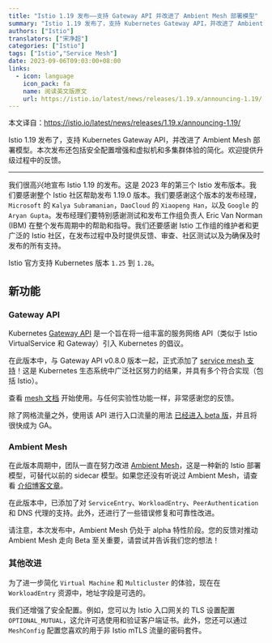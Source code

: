 ```yaml
---
title: "Istio 1.19 发布——支持 Gateway API 并改进了 Ambient Mesh 部署模型"
summary: "Istio 1.19 发布了，支持 Kubernetes Gateway API，并改进了 Ambient Mesh 部署模型。本次发布还包括安全配置增强和虚拟机和多集群体验的简化。欢迎提供升级过程中的反馈。"
authors: ["Istio"]
translators: ["宋净超"]
categories: ["Istio"]
tags: ["Istio","Service Mesh"]
date: 2023-09-06T09:03:00+08:00
links:
  - icon: language
    icon_pack: fa
    name: 阅读英文版原文
    url: https://istio.io/latest/news/releases/1.19.x/announcing-1.19/
---
```


本文译自：<https://istio.io/latest/news/releases/1.19.x/announcing-1.19/>

Istio 1.19 发布了，支持 Kubernetes Gateway API，并改进了 Ambient Mesh 部署模型。本次发布还包括安全配置增强和虚拟机和多集群体验的简化。欢迎提供升级过程中的反馈。

---

我们很高兴地宣布 Istio 1.19 的发布。这是 2023 年的第三个 Istio 发布版本。我们要感谢整个 Istio 社区帮助发布 1.19.0 版本。我们要感谢这个版本的发布经理，`Microsoft` 的 `Kalya Subramanian`，`DaoCloud` 的 `Xiaopeng Han`，以及 `Google` 的 `Aryan Gupta`。发布经理们要特别感谢测试和发布工作组负责人 Eric Van Norman (IBM) 在整个发布周期中的帮助和指导。我们还要感谢 Istio 工作组的维护者和更广泛的 Istio 社区，在发布过程中及时提供反馈、审查、社区测试以及为确保及时发布的所有支持。

Istio 官方支持 Kubernetes 版本 `1.25` 到 `1.28`。

## 新功能

### Gateway API

Kubernetes [Gateway API](http://gateway-api.org/) 是一个旨在将一组丰富的服务网络 API（类似于 Istio VirtualService 和 Gateway）引入 Kubernetes 的倡议。

在此版本中，与 Gateway API v0.8.0 版本一起，正式添加了 [service mesh 支持](https://gateway-api.sigs.k8s.io/blog/2023/0829-mesh-support/)！这是 Kubernetes 生态系统中广泛社区努力的结果，并具有多个符合实现（包括 Istio）。

查看 [mesh 文档](https://istio.io/latest/docs/tasks/traffic-management/ingress/gateway-api/#mesh-traffic) 开始使用。与任何实验性功能一样，非常感谢您的反馈。

除了网格流量之外，使用该 API 进行入口流量的用法 [已经进入 beta 版](https://istio.io/latest/docs/tasks/traffic-management/ingress/gateway-api/#configuring-a-gateway)，并且将很快成为 GA。

### Ambient Mesh

在此版本周期中，团队一直在努力改进 [Ambient Mesh](https://istio.io/latest/docs/ops/ambient/)，这是一种新的 Istio 部署模型，可替代以前的 sidecar 模型。如果您还没有听说过 Ambient Mesh，请查看 [介绍博客文章](https://istio.io/latest/blog/2022/introducing-ambient-mesh/)。

在此版本中，已添加了对 `ServiceEntry`、`WorkloadEntry`、`PeerAuthentication` 和 DNS 代理的支持。此外，还进行了一些错误修复和可靠性改进。

请注意，本次发布中，Ambient Mesh 仍处于 alpha 特性阶段。您的反馈对推动 Ambient Mesh 走向 Beta 至关重要，请尝试并告诉我们您的想法！

### 其他改进

为了进一步简化 `Virtual Machine` 和 `Multicluster` 的体验，现在在 `WorkloadEntry` 资源中，地址字段是可选的。

我们还增强了安全配置。例如，您可以为 Istio 入口网关的 TLS 设置配置 `OPTIONAL_MUTUAL`，这允许可选使用和验证客户端证书。此外，您还可以通过 `MeshConfig` 配置您喜欢的用于非 Istio mTLS 流量的密码套件。
